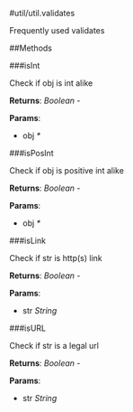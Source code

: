 #util/util.validates

Frequently used validates

##Methods

###isInt

Check if obj is int alike

**Returns**: _Boolean_ - 

**Params**:  
*   obj _*_

    


###isPosInt

Check if obj is positive int alike

**Returns**: _Boolean_ - 

**Params**:  
*   obj _*_

    


###isLink

Check if str is http(s) link

**Returns**: _Boolean_ - 

**Params**:  
*   str _String_

    


###isURL

Check if str is a legal url

**Returns**: _Boolean_ - 

**Params**:  
*   str _String_

    


